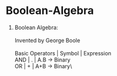# Boolean-Algebra

1. Boolean Algebra:\
\
Invented by George Boole\
\
Basic Operators   |   Symbol    |   Expression\
    AND           |     .       |      A.B        -> Binary\
    OR            |     +       |      A+B        -> Binary\
    
